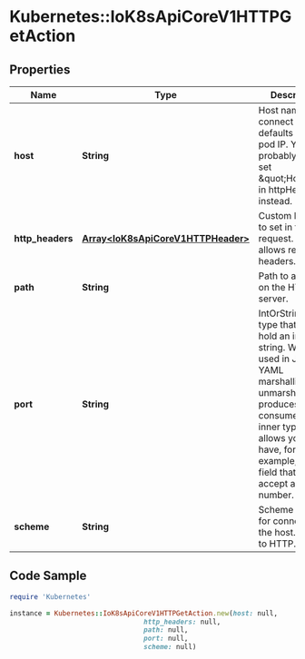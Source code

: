 # Kubernetes::IoK8sApiCoreV1HTTPGetAction

## Properties

Name | Type | Description | Notes
------------ | ------------- | ------------- | -------------
**host** | **String** | Host name to connect to, defaults to the pod IP. You probably want to set \&quot;Host\&quot; in httpHeaders instead. | [optional] 
**http_headers** | [**Array&lt;IoK8sApiCoreV1HTTPHeader&gt;**](IoK8sApiCoreV1HTTPHeader.md) | Custom headers to set in the request. HTTP allows repeated headers. | [optional] 
**path** | **String** | Path to access on the HTTP server. | [optional] 
**port** | **String** | IntOrString is a type that can hold an int32 or a string.  When used in JSON or YAML marshalling and unmarshalling, it produces or consumes the inner type.  This allows you to have, for example, a JSON field that can accept a name or number. | 
**scheme** | **String** | Scheme to use for connecting to the host. Defaults to HTTP. | [optional] 

## Code Sample

```ruby
require 'Kubernetes'

instance = Kubernetes::IoK8sApiCoreV1HTTPGetAction.new(host: null,
                                 http_headers: null,
                                 path: null,
                                 port: null,
                                 scheme: null)
```


